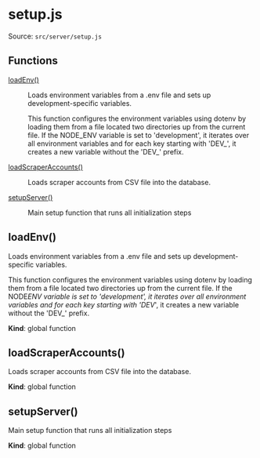 # setup.js

Source: `src/server/setup.js`

## Functions

<dl>
<dt><a href="#loadEnv">loadEnv()</a></dt>
<dd><p>Loads environment variables from a .env file and sets up development-specific variables.</p>
<p>This function configures the environment variables using dotenv by loading them from a file located
two directories up from the current file. If the NODE_ENV variable is set to &#39;development&#39;, it iterates
over all environment variables and for each key starting with &#39;DEV_&#39;, it creates a new variable without
the &#39;DEV_&#39; prefix.</p>
</dd>
<dt><a href="#loadScraperAccounts">loadScraperAccounts()</a></dt>
<dd><p>Loads scraper accounts from CSV file into the database.</p>
</dd>
<dt><a href="#setupServer">setupServer()</a></dt>
<dd><p>Main setup function that runs all initialization steps</p>
</dd>
</dl>

<a name="loadEnv"></a>

## loadEnv()

Loads environment variables from a .env file and sets up development-specific variables.

This function configures the environment variables using dotenv by loading them from a file located
two directories up from the current file. If the NODE*ENV variable is set to 'development', it iterates
over all environment variables and for each key starting with 'DEV*', it creates a new variable without
the 'DEV\_' prefix.

**Kind**: global function  
<a name="loadScraperAccounts"></a>

## loadScraperAccounts()

Loads scraper accounts from CSV file into the database.

**Kind**: global function  
<a name="setupServer"></a>

## setupServer()

Main setup function that runs all initialization steps

**Kind**: global function

